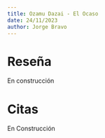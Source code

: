 ```yaml
---
title: Ozamu Dazai - El Ocaso
date: 24/11/2023
author: Jorge Bravo
---
```


# Reseña
En construcción

# Citas
En Construcción

